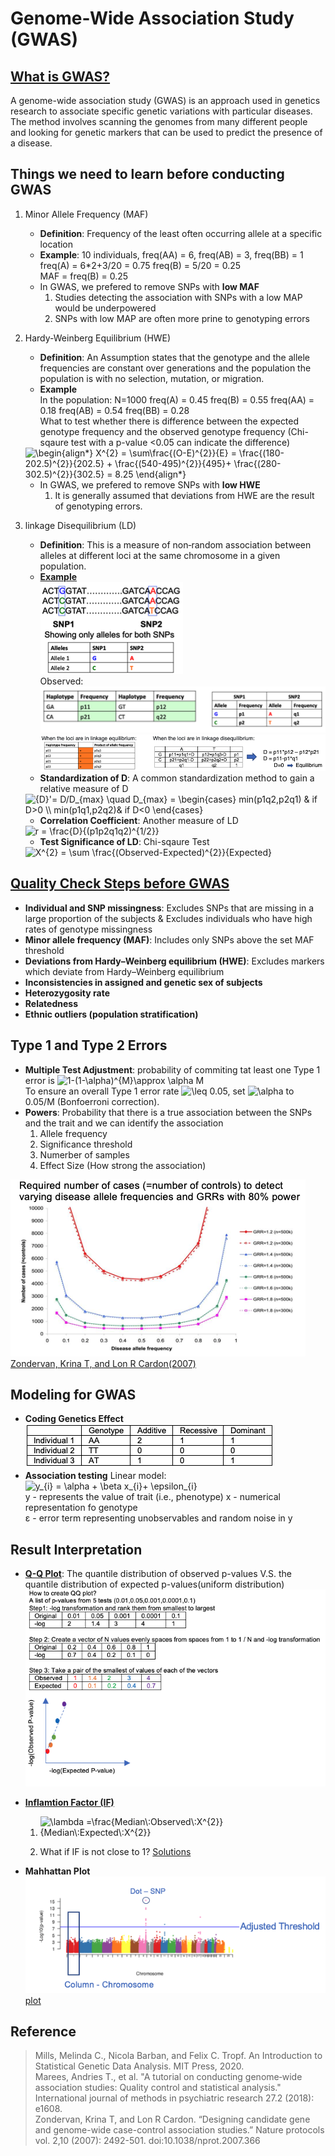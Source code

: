 # Genome-Wide Association Study (GWAS)

## [What is GWAS?](https://www.genome.gov/genetics-glossary/Genome-Wide-Association-Studies)
A genome-wide association study (GWAS) is an approach used in genetics research to associate specific genetic variations with particular diseases. The method involves scanning the genomes from many different people and looking for genetic markers that can be used to predict the presence of a disease.  

## Things we need to learn before conducting GWAS  

1. Minor Allele Frequency (MAF)    
   * **Definition**: Frequency of the least often occurring allele at a specific location   
   * **Example**: 10 individuals, freq(AA) = 6, freq(AB) = 3, freq(BB) = 1   
     freq(A) = 6*2+3/20 = 0.75 freq(B) = 5/20 = 0.25   
     MAF = freq(B) = 0.25  
   * In GWAS, we prefered to remove SNPs with **low MAF**
     1. Studies detecting the association with SNPs with a low MAP would be underpowered
     2. SNPs with low MAP are often more prine to genotyping errors  
   
2. Hardy-Weinberg Equilibrium (HWE)  
   * **Definition**: An Assumption states that the genotype and the allele frequencies are constant over generations and the population the population is with no selection, mutation, or migration.    
   * **Example**    
   In the population: 
   N=1000 freq(A) = 0.45 freq(B) = 0.55 freq(AA) = 0.18 freq(AB) = 0.54 freq(BB) = 0.28  
   What to test whether there is difference between the expected genotype frequency and the observed genotype frequency (Chi-sqaure test with a p-value <0.05 can indicate the difference)  


    <img src="https://latex.codecogs.com/gif.latex?\begin{align*}&space;X^{2}&space;=&space;\sum\frac{(O-E)^{2}}{E}&space;=&space;\frac{(180-202.5)^{2}}{202.5}&space;&plus;&space;\frac{(540-495)^{2}}{495}&plus;&space;\frac{(280-302.5)^{2}}{302.5}&space;=&space;8.25&space;\end{align*}" title="\begin{align*} X^{2} = \sum\frac{(O-E)^{2}}{E} = \frac{(180-202.5)^{2}}{202.5} + \frac{(540-495)^{2}}{495}+ \frac{(280-302.5)^{2}}{302.5} = 8.25 \end{align*}" />    
    
   * In GWAS, we prefered to remove SNPs with **low HWE**  
     1. It is generally assumed that deviations from HWE are the result of genotyping errors.  
 
3. linkage Disequilibrium (LD)
    * **Definition**: This is a measure of non‐random association between alleles at different loci at the same chromosome in a given population.   
    * **[Example](https://pbgworks.org/sites/pbgworks.org/files/measuresoflinkagedisequilibrium-111119214123-phpapp01_0.pdf)**   
    ![basic](https://raw.githubusercontent.com/yijinxiang777/Images/master/data.png)    
    Observed:  
    ![OBSERVED](https://raw.githubusercontent.com/yijinxiang777/Images/master/observed.png)     
    ![EorD](https://raw.githubusercontent.com/yijinxiang777/Images/master/expcedt.png)  
    * **Standardization of D**: A common standardization method to gain a relative measure of D  
    <img src="https://latex.codecogs.com/gif.latex?{D}'=&space;D/D_{max}&space;\quad&space;D_{max}&space;=&space;\begin{cases}&space;min(p1q2,p2q1)&space;&&space;if&space;D>0&space;\\&space;min(p1q1,p2q2)&&space;if&space;D<0&space;\end{cases}" title="{D}'= D/D_{max} \quad D_{max} = \begin{cases} min(p1q2,p2q1) & if D>0 \\ min(p1q1,p2q2)& if D<0 \end{cases}" />  
    
    * **Correlation Coefficient**: Another measure of LD   
    <img src="https://latex.codecogs.com/gif.latex?r&space;=&space;\frac{D}{(p1p2q1q2)^{1/2}}" title="r = \frac{D}{(p1p2q1q2)^{1/2}}" />    
    
    * **Test Significance of LD**: Chi-sqaure Test    
    <img src="https://latex.codecogs.com/gif.latex?X^{2}&space;=&space;\sum&space;\frac{(Observed-Expected)^{2}}{Expected}" title="X^{2} = \sum \frac{(Observed-Expected)^{2}}{Expected}" />  
    
## [Quality Check Steps before GWAS](https://www.ncbi.nlm.nih.gov/pmc/articles/PMC6001694/table/mpr1608-tbl-0001/?report=objectonly)  
  * **Individual and SNP missingness**: Excludes SNPs that are missing in a large proportion of the subjects & Excludes individuals who have high rates of genotype missingness   
  * **Minor allele frequency (MAF)**: Includes only SNPs above the set MAF threshold  
  * **Deviations from Hardy–Weinberg equilibrium (HWE)**: Excludes markers which deviate from Hardy–Weinberg equilibrium   
  * **Inconsistencies in assigned and genetic sex of subjects**  
  * **Heterozygosity rate**  
  * **Relatedness**  
  * **Ethnic outliers (population stratification)**
## Type 1 and Type 2 Errors  
  * **Multiple Test Adjustment**: probability of commiting tat least one Type 1 error is <img src="https://latex.codecogs.com/gif.latex?1-(1-\alpha)^{M}\approx&space;\alpha&space;M" title="1-(1-\alpha)^{M}\approx \alpha M" />  
    To ensure an overall Type 1 error rate <img src="https://latex.codecogs.com/gif.latex?\leq" title="\leq" /> 0.05, set <img src="https://latex.codecogs.com/gif.latex?\alpha" title="\alpha" /> to 0.05/M (Bonfoerroni correction).  
  * **Powers**: Probability that there is a true association between the SNPs and the trait and we can identify the association
    1) Allele frequency     
    2) Significance threshold   
    3) Numerber of samples 
    4) Effect Size (How strong the association)
    
![](https://raw.githubusercontent.com/yijinxiang777/Images/master/WX20200531-112015.png)[Zondervan, Krina T, and Lon R Cardon(2007)](https://www.ncbi.nlm.nih.gov/pmc/articles/PMC4180089/)     
  
## Modeling for GWAS   
  * **Coding Genetics Effect**  
  ![](https://raw.githubusercontent.com/yijinxiang777/Images/master/WX20200531-101551.png)     
  * **Association testing**
  Linear model: <img src="https://latex.codecogs.com/gif.latex?y_{i}&space;=&space;\alpha&space;&plus;&space;\beta&space;x_{i}&plus;&space;\epsilon_{i}" title="y_{i} = \alpha + \beta x_{i}+ \epsilon_{i}" />  
  y - represents the value of trait (i.e., phenotype)
  x - numerical representation fo genotype  
  ε - error term representing unobservables and random noise in y  
 
## Result Interpretation  
  * **[Q-Q Plot](https://physiology.med.cornell.edu/people/banfelder/qbio/resources_2013/2013_1_Mezey.pdf)**: The quantile distribution of observed p-values V.S. the quantile distribution of expected p-values(uniform distribution)  
  ![](https://raw.githubusercontent.com/yijinxiang777/Images/master/WX20200531-131116.png)
  * **[Inflamtion Factor (IF)](https://genome.sph.umich.edu/w/images/f/f1/Seqshop_genetic_association_analysis_141211.pdf)**  
    1) <img src="https://latex.codecogs.com/gif.latex?\lambda&space;=\frac{Median\:Observed\:X^{2}}{Median\:Expected\:X^{2}}" title="\lambda =\frac{Median\:Observed\:X^{2}}{Median\:Expected\:X^{2}}" />      
  
    2)  What if IF is not close to 1? [Solutions](https://genome.sph.umich.edu/w/images/d/d6/666.13.pdf)     
  
  * **Mahhattan Plot**    
  ![](https://raw.githubusercontent.com/yijinxiang777/Images/master/WX20200531-140101.png) [plot](https://angus.readthedocs.io/en/2017/meta_GWAS.html)  

## Reference   
> Mills, Melinda C., Nicola Barban, and Felix C. Tropf. An Introduction to Statistical Genetic Data Analysis. MIT Press, 2020.  
Marees, Andries T., et al. "A tutorial on conducting genome‐wide association studies: Quality control and statistical analysis." International journal of methods in psychiatric research 27.2 (2018): e1608.  
Zondervan, Krina T, and Lon R Cardon. “Designing candidate gene and genome-wide case-control association studies.” Nature protocols vol. 2,10 (2007): 2492-501. doi:10.1038/nprot.2007.366
       
